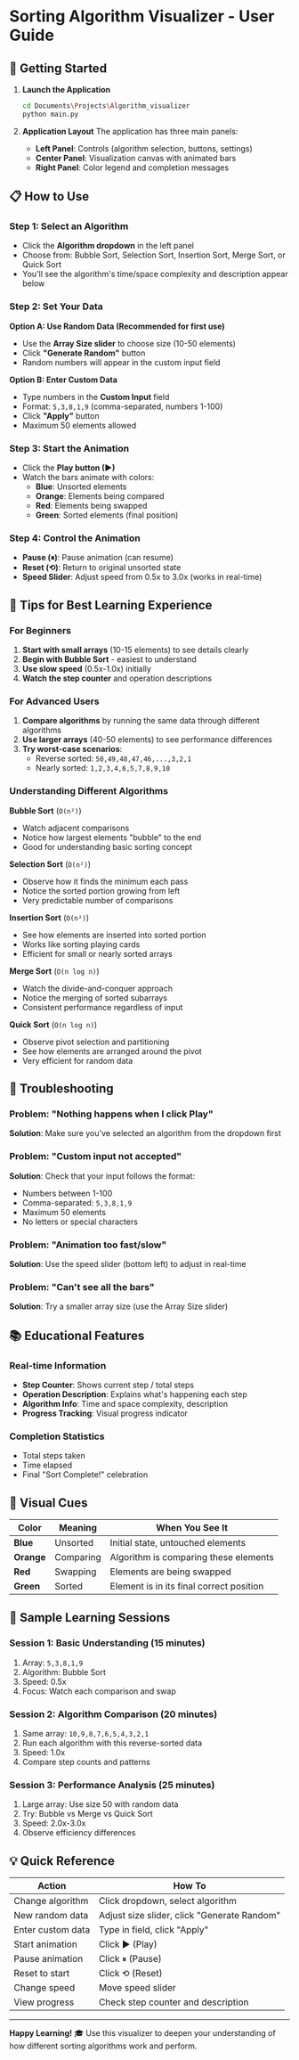 # Sorting Algorithm Visualizer - User Guide

## 🚀 Getting Started

1. **Launch the Application**
   ```bash
   cd Documents\Projects\Algorithm_visualizer
   python main.py
   ```

2. **Application Layout**
   The application has three main panels:
   - **Left Panel**: Controls (algorithm selection, buttons, settings)
   - **Center Panel**: Visualization canvas with animated bars
   - **Right Panel**: Color legend and completion messages

## 📋 How to Use

### Step 1: Select an Algorithm
- Click the **Algorithm dropdown** in the left panel
- Choose from: Bubble Sort, Selection Sort, Insertion Sort, Merge Sort, or Quick Sort
- You'll see the algorithm's time/space complexity and description appear below

### Step 2: Set Your Data
**Option A: Use Random Data (Recommended for first use)**
- Use the **Array Size slider** to choose size (10-50 elements)
- Click **"Generate Random"** button
- Random numbers will appear in the custom input field

**Option B: Enter Custom Data**
- Type numbers in the **Custom Input** field
- Format: `5,3,8,1,9` (comma-separated, numbers 1-100)
- Click **"Apply"** button
- Maximum 50 elements allowed

### Step 3: Start the Animation
- Click the **Play button (▶)** 
- Watch the bars animate with colors:
  - **Blue**: Unsorted elements
  - **Orange**: Elements being compared
  - **Red**: Elements being swapped
  - **Green**: Sorted elements (final position)

### Step 4: Control the Animation
- **Pause (⏸)**: Pause animation (can resume)
- **Reset (⟲)**: Return to original unsorted state
- **Speed Slider**: Adjust speed from 0.5x to 3.0x (works in real-time)

## 🎯 Tips for Best Learning Experience

### For Beginners
1. **Start with small arrays** (10-15 elements) to see details clearly
2. **Begin with Bubble Sort** - easiest to understand
3. **Use slow speed** (0.5x-1.0x) initially
4. **Watch the step counter** and operation descriptions

### For Advanced Users
1. **Compare algorithms** by running the same data through different algorithms
2. **Use larger arrays** (40-50 elements) to see performance differences
3. **Try worst-case scenarios**:
   - Reverse sorted: `50,49,48,47,46,...,3,2,1`
   - Nearly sorted: `1,2,3,4,6,5,7,8,9,10`

### Understanding Different Algorithms

**Bubble Sort** (`O(n²)`)
- Watch adjacent comparisons
- Notice how largest elements "bubble" to the end
- Good for understanding basic sorting concept

**Selection Sort** (`O(n²)`)
- Observe how it finds the minimum each pass
- Notice the sorted portion growing from left
- Very predictable number of comparisons

**Insertion Sort** (`O(n²)`)
- See how elements are inserted into sorted portion
- Works like sorting playing cards
- Efficient for small or nearly sorted arrays

**Merge Sort** (`O(n log n)`)
- Watch the divide-and-conquer approach
- Notice the merging of sorted subarrays
- Consistent performance regardless of input

**Quick Sort** (`O(n log n)`)
- Observe pivot selection and partitioning
- See how elements are arranged around the pivot
- Very efficient for random data

## 🔧 Troubleshooting

### Problem: "Nothing happens when I click Play"
**Solution**: Make sure you've selected an algorithm from the dropdown first

### Problem: "Custom input not accepted"
**Solution**: Check that your input follows the format:
- Numbers between 1-100
- Comma-separated: `5,3,8,1,9`
- Maximum 50 elements
- No letters or special characters

### Problem: "Animation too fast/slow"
**Solution**: Use the speed slider (bottom left) to adjust in real-time

### Problem: "Can't see all the bars"
**Solution**: Try a smaller array size (use the Array Size slider)

## 📚 Educational Features

### Real-time Information
- **Step Counter**: Shows current step / total steps
- **Operation Description**: Explains what's happening each step
- **Algorithm Info**: Time and space complexity, description
- **Progress Tracking**: Visual progress indicator

### Completion Statistics
- Total steps taken
- Time elapsed
- Final "Sort Complete!" celebration

## 🎨 Visual Cues

| Color | Meaning | When You See It |
|-------|---------|----------------|
| **Blue** | Unsorted | Initial state, untouched elements |
| **Orange** | Comparing | Algorithm is comparing these elements |
| **Red** | Swapping | Elements are being swapped |
| **Green** | Sorted | Element is in its final correct position |

## 📖 Sample Learning Sessions

### Session 1: Basic Understanding (15 minutes)
1. Array: `5,3,8,1,9`
2. Algorithm: Bubble Sort
3. Speed: 0.5x
4. Focus: Watch each comparison and swap

### Session 2: Algorithm Comparison (20 minutes)
1. Same array: `10,9,8,7,6,5,4,3,2,1`
2. Run each algorithm with this reverse-sorted data
3. Speed: 1.0x
4. Compare step counts and patterns

### Session 3: Performance Analysis (25 minutes)
1. Large array: Use size 50 with random data
2. Try: Bubble vs Merge vs Quick Sort
3. Speed: 2.0x-3.0x
4. Observe efficiency differences

## 💡 Quick Reference

| Action | How To |
|--------|--------|
| Change algorithm | Click dropdown, select algorithm |
| New random data | Adjust size slider, click "Generate Random" |
| Enter custom data | Type in field, click "Apply" |
| Start animation | Click ▶ (Play) |
| Pause animation | Click ⏸ (Pause) |
| Reset to start | Click ⟲ (Reset) |
| Change speed | Move speed slider |
| View progress | Check step counter and description |

---

**Happy Learning!** 🎓 Use this visualizer to deepen your understanding of how different sorting algorithms work and perform.